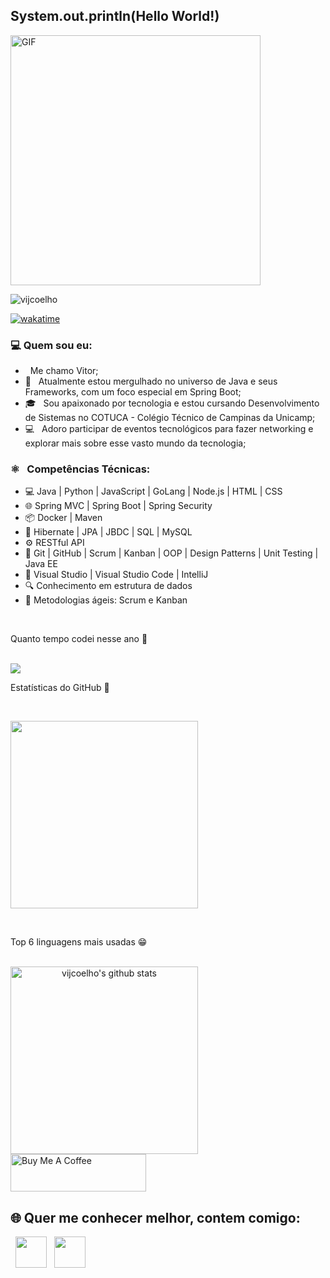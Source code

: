 <h2> System.out.println(Hello World!)</h2>
<img align="center" alt="GIF" src="https://meneguite.com/2017/10/01/golang-desbravando-uma-linguagem-de-programacao-parte-1/001.gif" width="400"/>
<p align="left"> <img src="https://komarev.com/ghpvc/?username=vijcoelho&label=Profile%20views&color=0e75b6&style=flat" alt="vijcoelho" /> </p>

[![wakatime](https://wakatime.com/badge/user/8dfbe3da-d84d-4ba9-83b3-86d819141416.svg)](https://wakatime.com/@8dfbe3da-d84d-4ba9-83b3-86d819141416)

<h3>  💻 Quem sou eu: </h3>

- &nbsp; Me chamo Vitor;
- 🔭 &nbsp; Atualmente estou mergulhado no universo de Java e seus Frameworks, com um foco especial em Spring Boot;
- 🎓 &nbsp; Sou apaixonado por tecnologia e estou cursando Desenvolvimento de Sistemas no COTUCA - Colégio Técnico de Campinas da Unicamp;
- :computer: &nbsp; Adoro participar de eventos tecnológicos para fazer networking e explorar mais sobre esse vasto mundo da tecnologia;

<h3>⚛️ &nbsp; Competências Técnicas: </h3>

- 💻 Java | Python | JavaScript | GoLang | Node.js | HTML | CSS<br>
- 🌐 Spring MVC | Spring Boot | Spring Security<br>
- 📦 Docker | Maven<br>
- 🌿 Hibernate | JPA | JBDC | SQL | MySQL<br>
- ⚙️ RESTful API <br>
- 🔧 Git | GitHub | Scrum | Kanban | OOP | Design Patterns | Unit Testing | Java EE<br>
- :art: Visual Studio | Visual Studio Code | IntelliJ<br>
- 🔍 Conhecimento em estrutura de dados<br>
- 🔄 Metodologias ágeis: Scrum e Kanban<br>
<br>
<p align="left">Quanto tempo codei nesse ano 🤔</p>
<br>
<a align="center" href="https://info.vijcoelho/api/wakatime?username=vijcoelho&layout=compact&theme=radical&locale=pt-br"><img align="center" src="https://info.vijcoelho.dev/api/wakatime?username=vijcoelho&layout=compact&theme=radical&locale=pt-br" />
</a>

<br>
<p align="left">Estatísticas do GitHub 🤩</p>
<br>

<a align="center" href="https://info.vijcoelho/api?username=vijcoelho&show=reviews,prs_merged,prs_merged_percentage&show_icons=true&theme=radical"><img height=300 align="center" src="https://info.vijcoelho/api?username=vijcoelho&include_all_commits=true&show=reviews,prs_merged,prs_merged_percentage&show_icons=true&theme=radical&locale=pt-br" />
</a>

<br>
<p align="left">Top 6 linguagens mais usadas 😁</p>
<br>
<a align="center" href="https://info.vijcoelho/api/top-langs/?username=vijcoelho&locale=pt-br&hide=c,html,c%2B%2B,processing,makefile,nix,css&layout=pie&theme=radical"><img align="center" height=300  src="https://info.vijcoelho/api/top-langs/?username=vijcoelho&hide=c,html,c%2B%2B,processing,makefile,nix,css&layout=pie&theme=radical&locale=pt-br" alt="vijcoelho's github stats" />
</a>
<br>
<a href="https://www.buymeacoffee.com/vijcoelho" target="_blank"><img src="https://cdn.buymeacoffee.com/buttons/v2/default-yellow.png" alt="Buy Me A Coffee" style="height: 60px !important;width: 217px !important;" ></a>
<h2> 🌐 Quer me conhecer melhor, contem comigo: </h2>
<p>
&nbsp; <a align="center" href="https://www.linkedin.com/in/vitor-coelho-203115273" target="_blank" rel="noopener noreferrer"><img align="center" src="https://img.icons8.com/plasticine/100/000000/linkedin.png" width="50" /></a>
&nbsp; <a align="center" href="mailto:vijcoelho@gmail.com" target="_blank" rel="noopener noreferrer"><img align="center" src="https://img.icons8.com/plasticine/100/000000/gmail.png"  width="50" /></a>
</p>
